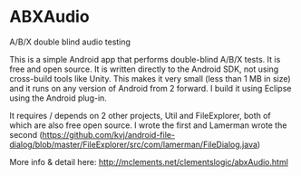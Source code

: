 # ABXAudio
A/B/X double blind audio testing

This is a simple Android app that performs double-blind A/B/X tests.
It is free and open source.
It is written directly to the Android SDK, not using cross-build tools like Unity.
This makes it very small (less than 1 MB in size) and it runs on any version of Android from 2 forward.
I build it using Eclipse using the Android plug-in.

It requires / depends on 2 other projects, Util and FileExplorer, both of which are also free open source.
I wrote the first and Lamerman wrote the second (https://github.com/kvj/android-file-dialog/blob/master/FileExplorer/src/com/lamerman/FileDialog.java)

More info & detail here: http://mclements.net/clementslogic/abxAudio.html
